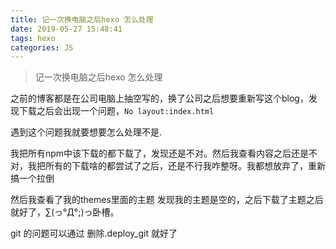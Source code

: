 ```yaml
---
title: 记一次换电脑之后hexo 怎么处理
date: 2019-05-27 15:48:41
tags: hexo
categories: JS
---
```


> 记一次换电脑之后hexo 怎么处理

<!-- more -->

之前的博客都是在公司电脑上抽空写的，换了公司之后想要重新写这个blog，发现下载之后会出现一个问题，```No layout:index.html```<br>

遇到这个问题我就要想要怎么处理不是.<br>

我把所有npm中该下载的都下载了，发现还是不对。然后我查看内容之后还是不对，我把所有的下载啥的都尝试了之后，还是不行我咋整呀。我都想放弃了，重新搞一个拉倒<br>

然后我查看了我的themes里面的主题 发现我的主题是空的，之后下载了主题之后就好了，∑(っ°Д°;)っ卧槽。<br>

git 的问题可以通过 删除.deploy_git 就好了